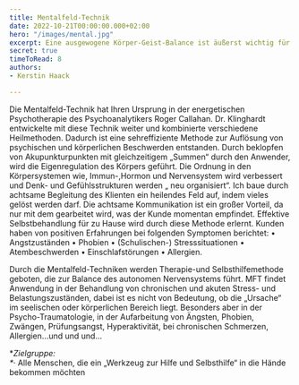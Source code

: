 ```yaml
---
title: Mentalfeld-Technik
date: 2022-10-21T00:00:00.000+02:00
hero: "/images/mental.jpg"
excerpt: Eine ausgewogene Körper-Geist-Balance ist äußerst wichtig für das Wohlbefinden.
secret: true
timeToRead: 8
authors:
- Kerstin Haack

---
```

Die Mentalfeld-Technik hat Ihren Ursprung in der energetischen Psychotherapie des Psychoanalytikers Roger Callahan. Dr. Klinghardt entwickelte mit diese Technik weiter und kombinierte verschiedene Heilmethoden. Dadurch ist eine sehreffiziente Methode zur Auflösung von psychischen und körperlichen Beschwerden entstanden. Durch beklopfen von Akupunkturpunkten mit gleichzeitigem „Summen“ durch den Anwender, wird die Eigenregulation des Körpers geführt. Die Ordnung in den Körpersystemen wie, Immun-,Hormon und Nervensystem wird verbessert und Denk- und Gefühlsstrukturen werden „ neu organisiert“. Ich baue durch achtsame Begleitung des Klienten ein heilendes Feld auf, indem vieles gelöst werden darf. Die achtsame Kommunikation ist ein großer Vorteil, da nur mit dem gearbeitet wird, was der Kunde momentan empfindet. Effektive Selbstbehandlung für zu Hause wird durch diese Methode erlernt. Kunden haben von positiven Erfahrungen bei folgenden Symptomen berichtet: • Angstzuständen • Phobien • (Schulischen-) Stresssituationen • Atembeschwerden • Einschlafstörungen • Allergien. 

Durch die Mentalfeld-Techniken werden Therapie-und Selbsthilfemethode geboten, die zur Balance des autonomen Nervensystems führt. MFT findet Anwendung in der Behandlung von chronischen und akuten Stress- und Belastungszuständen, dabei ist es nicht von Bedeutung, ob die „Ursache“ im seelischen oder körperlichen Bereich liegt. Besonders aber in der Psycho-Traumatologie, in der Aufarbeitung von Ängsten, Phobien, Zwängen, Prüfungsangst, Hyperaktivität, bei chronischen Schmerzen, Allergien…und und und…

\*_Zielgruppe:  
\*_· Alle Menschen, die ein „Werkzeug zur Hilfe und Selbsthilfe“ in die Hände bekommen möchten